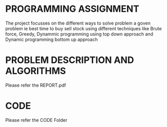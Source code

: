 
# PROGRAMMING ASSIGNMENT 

The project focusses on the different ways to solve problem a goven problem ie best time to 
buy sell stock using different techniques like Brute force, Greedy, Dynammic programming using top down approach and
Dynamic programming bottom up approach

 # PROBLEM DESCRIPTION AND ALGORITHMS
 Please refer the REPORT.pdf

 # CODE
 Please refer the CODE Folder

